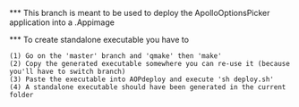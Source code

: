*** This branch is meant to be used to deploy the ApolloOptionsPicker application into a .Appimage

*** To create standalone executable you have to

	(1) Go on the 'master' branch and 'qmake' then 'make'
	(2) Copy the generated executable somewhere you can re-use it (because you'll have to switch branch)
	(3) Paste the executable into AOPdeploy and execute 'sh deploy.sh'
	(4) A standalone executable should have been generated in the current folder
